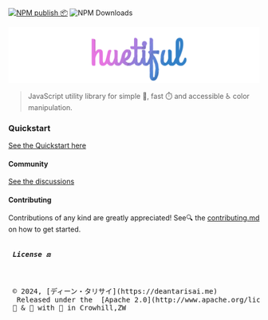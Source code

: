 [![NPM publish 📦](https://github.com/xml-wizard/huetiful/actions/workflows/release-please.yml/badge.svg)](https://github.com/xml-wizard/huetiful/actions/workflows/release-please.yml)
![NPM Downloads](https://img.shields.io/npm/dt/huetiful-js?style=flat-square&logo=npm&link=https%3A%2F%2Fnpmjs.com%2Fpackage%2Fhuetiful-js)



![huetiful-logo](./logo.svg)

> 
> JavaScript utility library for simple 🧮, fast ⏱️ and accessible ♿ color manipulation.

### Quickstart

[See the Quickstart here](https://huetiful-js.com/docs/guides/quickstart)

#### Community

[See the discussions](https://github.com/xml-wizard/huetiful/discussions)

#### Contributing

Contributions of any kind are greatly appreciated! See🔍 the [contributing.md](./contributing.md) on how to get started.


 

<pre>
<h5> License ⚖️</h5>

 © 2024, [ディーン・タリサイ](https://deantarisai.me)
  Released under the  [Apache 2.0](http://www.apache.org/licenses/LICENSE-2.0) permissive license.
 🧪 & 🔬 with 🥃 in Crowhill,ZW
 </pre>
